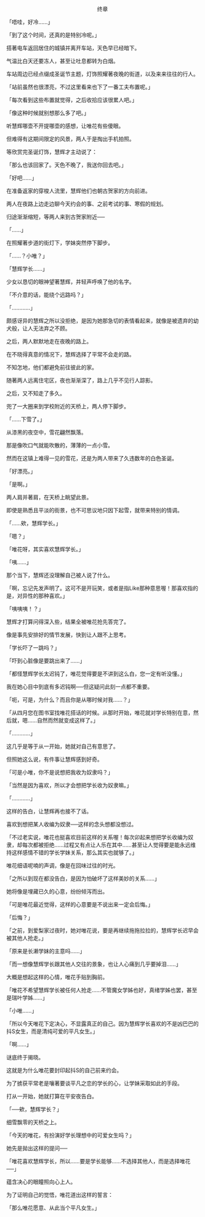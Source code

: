 <p align="center">终章</p>

「唔哇，好冷……」

「到了这个时间，还真的是特别冷呢。」

搭著电车返回居住的城镇并离开车站，天色早已经暗下。

气温比白天还要冻人，甚至让吐息都转为白烟。

车站周边已经点缀成圣诞节主题，灯饰照耀著夜晚的街道，以及来来往往的行人。

「站前虽然也很漂亮，不过这里看来也下了一番工夫布置呢。」

「每次看到这些布置就觉得，之后收拾应该很累人吧。」

「像这种时候就别想那么多了吧。」

听慧辉哪壶不开提哪壶的感想，让唯花有些傻眼。

但难得有这期间限定的风景，两人于是掏出手机拍照。

等欣赏完圣诞灯饰，慧辉才主动说了：

「那么也该回家了。天色不晚了，我送你回去吧。」

「好吧……」

在准备返家的穿梭人流里，慧辉他们也朝古贺家的方向前进。

两人在夜路上边走边聊今天约会的事、之前考试的事、寒假的规划。

归途渐渐缩短，等两人来到古贺家附近──

「……」

在照耀著步道的街灯下，学妹突然停下脚步。

「……？小唯？」

「慧辉学长……」

少女以恳切的眼神望著慧辉，并轻声呼唤了他的名字。

「不介意的话，能绕个远路吗？」

「…………」

颇感讶异的慧辉之所以没拒绝，是因为她那急切的表情看起来，就像是被遗弃的幼犬般，让人无法弃之不顾。

之后，两人默默地走在夜晚的路上。

在不晓得真意的情况下，慧辉选择了平常不会走的路。

不知怎地，他们都避免前往彼此的家。

随著两人远离住宅区，夜也渐渐深了，路上几乎不见行人踪影。

之后，又不知走了多久。

兜了一大圈来到学校附近的天桥上，两人停下脚步。

「……下雪了。」

从漆黑的夜空中，雪花翩然飘落。

那是像吹口气就能吹散的，薄薄的一点小雪。

然而在这镇上难得一见的雪花，还是为两人带来了久违数年的白色圣诞。

「好漂亮。」

「是啊。」

两人肩并著肩，在天桥上眺望此景。

即使是熟悉且平淡的街景，也不可思议地只因下起雪，就带来特别的情调。

「……欸，慧辉学长。」

「嗯？」

「唯花呀，其实喜欢慧辉学长。」

「咦……」

那个当下，慧辉还没理解自己被人说了什么。

「啊，忘记先发声明了。这可不是开玩笑，或者是指Like那种意思喔！那喜欢指的是，对异性的那种喜欢。」

「咦咦咦！？」

慧辉才打算问得深入些，结果全被唯花抢先答完了。

像是事先安排好的情节发展，快到让人跟不上思考。

「学长吓了一跳吗？」

「吓到心脏像是要跳出来了……」

「都怪慧辉学长太迟钝了，唯花觉得要是不讲到这么白，您一定有听没懂。」

我在她心目中到底有多迟钝啊──但这疑问此刻一点都不重要。

「呃，可是，为什么？而且你是从哪时候对我……？」

「从四月您在图书室找唯花搭话的时候。从那时开始，唯花就对学长特别在意，然后就，嗯……自然而然就变成这样了。」

「…………」

这几乎是等于从一开始，她就对自己有意思了。

但照她这么说，有件事让慧辉感到好奇。

「可是小唯，你不是说想把我收为奴隶吗？」

「当然是因为喜欢，所以才会想把学长收为奴隶嘛。」

「…………」

这样的告白，让慧辉再也接不了话。

喜欢到想把某人收编为奴隶──这样的念头想都没想过。

「不过老实说，唯花也挺喜欢目前这样的关系喔！每次卯起来想把学长收编为奴隶，却每次都被拒绝……过程又有点让人乐在其中……甚至让人觉得要是能永远维持这样感情不错的学长学妹关系，那么其实也就够了。」

唯花细语呢喃的声调，像是在回味过往的时光。

「之所以到现在都没告白，是因为怕破坏了这样美妙的关系……」

她将像是埋藏已久的心意，纷纷倾泻而出。

「可是唯花最近觉得，这样的心意要是不说出来一定会后悔。」

「后悔？」

「之前，到爱梨家过夜时，她对唯花说，要是再继续拖拖拉拉的，慧辉学长迟早会被其他人抢走。」

「原来是长濑学妹的主意吗……」

「而一想像慧辉学长跟其他人交往的景象，也让人心痛到几乎要掉泪……」

大概是想起这样的心情，唯花手贴到胸前。

「唯花不希望慧辉学长被任何人抢走……不管魔女学姊也好，真绪学姊也罢，甚至是瑞叶学姊……」

「小唯……」

「所以今天唯花下定决心，不显露真正的自己。因为慧辉学长喜欢的不是凶巴巴的抖S女生，而是清纯可爱的平凡女生。」

「啊……」

谜底终于揭晓。

这就是为什么唯花要封印起抖S的自己前来约会。

为了掳获平常老是嚷著要谈平凡之恋的学长的心，让学妹采取如此的手段。

打从一开始，她就打算在平安夜告白。

「──欸，慧辉学长？」

细雪飘零的天桥之上。

「今天的唯花，有扮演好学长理想中的可爱女生吗？」

她先是拋出这样的提问──

「唯花喜欢慧辉学长，所以……要是学长能够……不选择其他人，而是选择唯花──」

蕴含决心的眼瞳照向心上人。

为了证明自己的觉悟，唯花道出这样的誓言：

「那么唯花愿意、从此当个平凡女生。」

